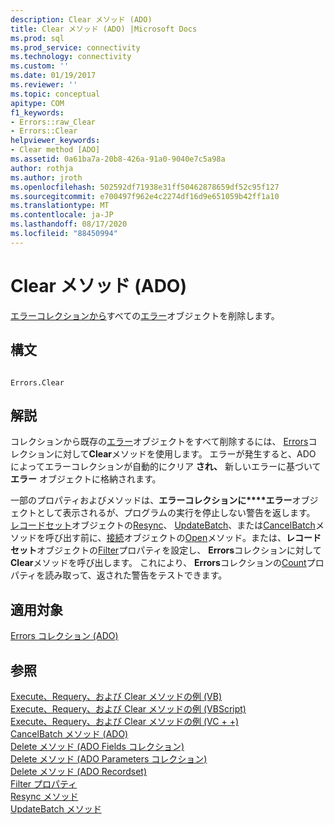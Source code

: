 ```yaml
---
description: Clear メソッド (ADO)
title: Clear メソッド (ADO) |Microsoft Docs
ms.prod: sql
ms.prod_service: connectivity
ms.technology: connectivity
ms.custom: ''
ms.date: 01/19/2017
ms.reviewer: ''
ms.topic: conceptual
apitype: COM
f1_keywords:
- Errors::raw_Clear
- Errors::Clear
helpviewer_keywords:
- Clear method [ADO]
ms.assetid: 0a61ba7a-20b8-426a-91a0-9040e7c5a98a
author: rothja
ms.author: jroth
ms.openlocfilehash: 502592df71938e31ff50462878659df52c95f127
ms.sourcegitcommit: e700497f962e4c2274df16d9e651059b42ff1a10
ms.translationtype: MT
ms.contentlocale: ja-JP
ms.lasthandoff: 08/17/2020
ms.locfileid: "88450994"
---
```

# <a name="clear-method-ado"></a>Clear メソッド (ADO)
[エラーコレクションから](../../../ado/reference/ado-api/errors-collection-ado.md)すべての[エラー](../../../ado/reference/ado-api/error-object.md)オブジェクトを削除します。  
  
## <a name="syntax"></a>構文  
  
```  
  
Errors.Clear  
```  
  
## <a name="remarks"></a>解説  
 コレクションから既存の[エラー](../../../ado/reference/ado-api/error-object.md)オブジェクトをすべて削除するには、 [Errors](../../../ado/reference/ado-api/errors-collection-ado.md)コレクションに対して**Clear**メソッドを使用します。 エラーが発生すると、ADO によってエラーコレクションが自動的にクリア **され、** 新しいエラーに基づいて **エラー** オブジェクトに格納されます。  
  
 一部のプロパティおよびメソッドは、**エラーコレクションに****エラー**オブジェクトとして表示されるが、プログラムの実行を停止しない警告を返します。 [レコードセット](../../../ado/reference/ado-api/recordset-object-ado.md)オブジェクトの[Resync](../../../ado/reference/ado-api/resync-method.md)、 [UpdateBatch](../../../ado/reference/ado-api/updatebatch-method.md)、または[CancelBatch](../../../ado/reference/ado-api/cancelbatch-method-ado.md)メソッドを呼び出す前に、[接続](../../../ado/reference/ado-api/connection-object-ado.md)オブジェクトの[Open](../../../ado/reference/ado-api/open-method-ado-connection.md)メソッド。または、**レコードセット**オブジェクトの[Filter](../../../ado/reference/ado-api/filter-property.md)プロパティを設定し、 **Errors**コレクションに対して**Clear**メソッドを呼び出します。 これにより、 **Errors**コレクションの[Count](../../../ado/reference/ado-api/count-property-ado.md)プロパティを読み取って、返された警告をテストできます。  
  
## <a name="applies-to"></a>適用対象  
 [Errors コレクション (ADO)](../../../ado/reference/ado-api/errors-collection-ado.md)  
  
## <a name="see-also"></a>参照  
 [Execute、Requery、および Clear メソッドの例 (VB)](../../../ado/reference/ado-api/execute-requery-and-clear-methods-example-vb.md)   
 [Execute、Requery、および Clear メソッドの例 (VBScript)](../../../ado/reference/ado-api/execute-requery-and-clear-methods-example-vbscript.md)   
 [Execute、Requery、および Clear メソッドの例 (VC + +)](../../../ado/reference/ado-api/execute-requery-and-clear-methods-example-vc.md)   
 [CancelBatch メソッド (ADO)](../../../ado/reference/ado-api/cancelbatch-method-ado.md)   
 [Delete メソッド (ADO Fields コレクション)](../../../ado/reference/ado-api/delete-method-ado-fields-collection.md)   
 [Delete メソッド (ADO Parameters コレクション)](../../../ado/reference/ado-api/delete-method-ado-parameters-collection.md)   
 [Delete メソッド (ADO Recordset)](../../../ado/reference/ado-api/delete-method-ado-recordset.md)   
 [Filter プロパティ](../../../ado/reference/ado-api/filter-property.md)   
 [Resync メソッド](../../../ado/reference/ado-api/resync-method.md)   
 [UpdateBatch メソッド](../../../ado/reference/ado-api/updatebatch-method.md)
